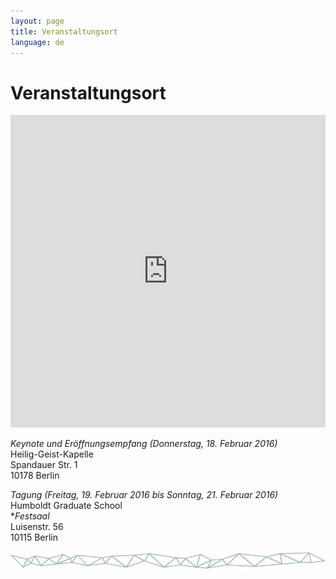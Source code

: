 ```yaml
---
layout: page
title: Veranstaltungsort
language: de
---
```


# Veranstaltungsort

<iframe width="100%" height="500px" frameBorder="0" src="https://a.tiles.mapbox.com/v4/frau-sabine.o0557fei.html?access_token=pk.eyJ1IjoiZnJhdS1zYWJpbmUiLCJhIjoiY2lnNm9saHZ4MGhkb3ZsbTZ5eXkwMXRhMSJ9.YNRk22lOO3ngLgUvJQovCg"></iframe>

*Keynote und Eröffnungsempfang (Donnerstag, 18. Februar 2016)*   
Heilig-Geist-Kapelle      
Spandauer Str. 1   
10178 Berlin

*Tagung (Freitag, 19. Februar 2016 bis Sonntag, 21. Februar 2016)*   
Humboldt Graduate School      
**Festsaal*   
Luisenstr. 56   
10115 Berlin

![Separator](../images/separator.png)
